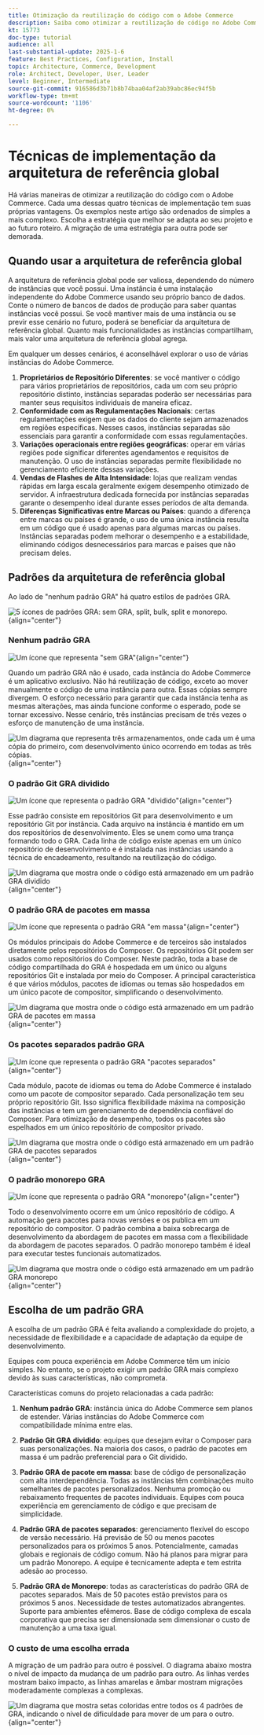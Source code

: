 ```yaml
---
title: Otimização da reutilização do código com o Adobe Commerce
description: Saiba como otimizar a reutilização de código no Adobe Commerce com padrões de arquitetura de referência global, melhorando o desempenho e a conformidade em várias instâncias.
kt: 15773
doc-type: tutorial
audience: all
last-substantial-update: 2025-1-6
feature: Best Practices, Configuration, Install
topic: Architecture, Commerce, Development
role: Architect, Developer, User, Leader
level: Beginner, Intermediate
source-git-commit: 916586d3b71b8b74baa04af2ab39abc86ec94f5b
workflow-type: tm+mt
source-wordcount: '1106'
ht-degree: 0%

---
```



# Técnicas de implementação da arquitetura de referência global

Há várias maneiras de otimizar a reutilização do código com o Adobe Commerce. Cada uma dessas quatro técnicas de implementação tem suas próprias vantagens. Os exemplos neste artigo são ordenados de simples a mais complexo. Escolha a estratégia que melhor se adapta ao seu projeto e ao futuro roteiro. A migração de uma estratégia para outra pode ser demorada.

## Quando usar a arquitetura de referência global

A arquitetura de referência global pode ser valiosa, dependendo do número de instâncias que você possui. Uma instância é uma instalação independente do Adobe Commerce usando seu próprio banco de dados. Conte o número de bancos de dados de produção para saber quantas instâncias você possui. Se você mantiver mais de uma instância ou se previr esse cenário no futuro, poderá se beneficiar da arquitetura de referência global. Quanto mais funcionalidades as instâncias compartilham, mais valor uma arquitetura de referência global agrega.

Em qualquer um desses cenários, é aconselhável explorar o uso de várias instâncias do Adobe Commerce.

1. **Proprietários de Repositório Diferentes**: se você mantiver o código para vários proprietários de repositórios, cada um com seu próprio repositório distinto, instâncias separadas poderão ser necessárias para manter seus requisitos individuais de maneira eficaz.
2. **Conformidade com as Regulamentações Nacionais**: certas regulamentações exigem que os dados do cliente sejam armazenados em regiões específicas. Nesses casos, instâncias separadas são essenciais para garantir a conformidade com essas regulamentações.
3. **Variações operacionais entre regiões geográficas**: operar em várias regiões pode significar diferentes agendamentos e requisitos de manutenção. O uso de instâncias separadas permite flexibilidade no gerenciamento eficiente dessas variações.
4. **Vendas de Flashes de Alta Intensidade**: lojas que realizam vendas rápidas em larga escala geralmente exigem desempenho otimizado de servidor. A infraestrutura dedicada fornecida por instâncias separadas garante o desempenho ideal durante esses períodos de alta demanda.
5. **Diferenças Significativas entre Marcas ou Países**: quando a diferença entre marcas ou países é grande, o uso de uma única instância resulta em um código que é usado apenas para algumas marcas ou países. Instâncias separadas podem melhorar o desempenho e a estabilidade, eliminando códigos desnecessários para marcas e países que não precisam deles.

## Padrões da arquitetura de referência global

Ao lado de &quot;nenhum padrão GRA&quot; há quatro estilos de padrões GRA.

![5 ícones de padrões GRA: sem GRA, split, bulk, split e monorepo.](/help/assets/global-reference-architecture/gra-patterns-horizontal.png){align="center"}

### Nenhum padrão GRA

![Um ícone que representa &quot;sem GRA&quot;](/help/assets/global-reference-architecture/no-gra.png){align="center"}

Quando um padrão GRA não é usado, cada instância do Adobe Commerce é um aplicativo exclusivo. Não há reutilização de código, exceto ao mover manualmente o código de uma instância para outra. Essas cópias sempre divergem. O esforço necessário para garantir que cada instância tenha as mesmas alterações, mas ainda funcione conforme o esperado, pode se tornar excessivo. Nesse cenário, três instâncias precisam de três vezes o esforço de manutenção de uma instância.

![Um diagrama que representa três armazenamentos, onde cada um é uma cópia do primeiro, com desenvolvimento único ocorrendo em todas as três cópias.](/help/assets/global-reference-architecture/no-gra-pattern-diagram.png){align="center"}

### O padrão Git GRA dividido

![Um ícone que representa o padrão GRA &quot;dividido&quot;](/help/assets/global-reference-architecture/split-git.png){align="center"}

Esse padrão consiste em repositórios Git para desenvolvimento e um repositório Git por instância. Cada arquivo na instância é mantido em um dos repositórios de desenvolvimento. Eles se unem como uma trança formando todo o GRA. Cada linha de código existe apenas em um único repositório de desenvolvimento e é instalada nas instâncias usando a técnica de encadeamento, resultando na reutilização do código.

![Um diagrama que mostra onde o código está armazenado em um padrão GRA dividido](/help/assets/global-reference-architecture/split-git-gra-pattern-diagram.png){align="center"}

### O padrão GRA de pacotes em massa

![Um ícone que representa o padrão GRA &quot;em massa&quot;](/help/assets/global-reference-architecture/bulk-packages.png){align="center"}

Os módulos principais do Adobe Commerce e de terceiros são instalados diretamente pelos repositórios do Composer. Os repositórios Git podem ser usados como repositórios do Composer. Neste padrão, toda a base de código compartilhada do GRA é hospedada em um único ou alguns repositórios Git e instalada por meio do Composer. A principal característica é que vários módulos, pacotes de idiomas ou temas são hospedados em um único pacote de compositor, simplificando o desenvolvimento.

![Um diagrama que mostra onde o código está armazenado em um padrão GRA de pacotes em massa](/help/assets/global-reference-architecture/bulk-gra-pattern-diagram.png){align="center"}

### Os pacotes separados padrão GRA

![Um ícone que representa o padrão GRA &quot;pacotes separados&quot;](/help/assets/global-reference-architecture/separate-packages.png){align="center"}

Cada módulo, pacote de idiomas ou tema do Adobe Commerce é instalado como um pacote de compositor separado. Cada personalização tem seu próprio repositório Git. Isso significa flexibilidade máxima na composição das instâncias e tem um gerenciamento de dependência confiável do Composer. Para otimização de desempenho, todos os pacotes são espelhados em um único repositório de compositor privado.

![Um diagrama que mostra onde o código está armazenado em um padrão GRA de pacotes separados](/help/assets/global-reference-architecture/separate-packages-gra-pattern-diagram.png){align="center"}

### O padrão monorepo GRA

![Um ícone que representa o padrão GRA &quot;monorepo&quot;](/help/assets/global-reference-architecture/monorepo.png){align="center"}

Todo o desenvolvimento ocorre em um único repositório de código. A automação gera pacotes para novas versões e os publica em um repositório do compositor. O padrão combina a baixa sobrecarga de desenvolvimento da abordagem de pacotes em massa com a flexibilidade da abordagem de pacotes separados. O padrão monorepo também é ideal para executar testes funcionais automatizados.

![Um diagrama que mostra onde o código está armazenado em um padrão GRA monorepo](/help/assets/global-reference-architecture/monorepo-gra-pattern-diagram.png){align="center"}

## Escolha de um padrão GRA

A escolha de um padrão GRA é feita avaliando a complexidade do projeto, a necessidade de flexibilidade e a capacidade de adaptação da equipe de desenvolvimento.

Equipes com pouca experiência em Adobe Commerce têm um início simples. No entanto, se o projeto exigir um padrão GRA mais complexo devido às suas características, não comprometa.

Características comuns do projeto relacionadas a cada padrão:

1. **Nenhum padrão GRA**: instância única do Adobe Commerce sem planos de estender. Várias instâncias do Adobe Commerce com compatibilidade mínima entre elas.

2. **Padrão Git GRA dividido**: equipes que desejam evitar o Composer para suas personalizações. Na maioria dos casos, o padrão de pacotes em massa é um padrão preferencial para o Git dividido.

3. **Padrão GRA de pacote em massa**: base de código de personalização com alta interdependência. Todas as instâncias têm combinações muito semelhantes de pacotes personalizados. Nenhuma promoção ou rebaixamento frequentes de pacotes individuais. Equipes com pouca experiência em gerenciamento de código e que precisam de simplicidade.

4. **Padrão GRA de pacotes separados**: gerenciamento flexível do escopo de versão necessário. Há previsão de 50 ou menos pacotes personalizados para os próximos 5 anos. Potencialmente, camadas globais e regionais de código comum. Não há planos para migrar para um padrão Monorepo. A equipe é tecnicamente adepta e tem estrita adesão ao processo.

5. **Padrão GRA de Monorepo**: todas as características do padrão GRA de pacotes separados. Mais de 50 pacotes estão previstos para os próximos 5 anos. Necessidade de testes automatizados abrangentes. Suporte para ambientes efêmeros. Base de código complexa de escala corporativa que precisa ser dimensionada sem dimensionar o custo de manutenção a uma taxa igual.

### O custo de uma escolha errada

A migração de um padrão para outro é possível. O diagrama abaixo mostra o nível de impacto da mudança de um padrão para outro. As linhas verdes mostram baixo impacto, as linhas amarelas e âmbar mostram migrações moderadamente complexas a complexas.

![Um diagrama que mostra setas coloridas entre todos os 4 padrões de GRA, indicando o nível de dificuldade para mover de um para o outro.](/help/assets/global-reference-architecture/wrong-choice.png){align="center"}
